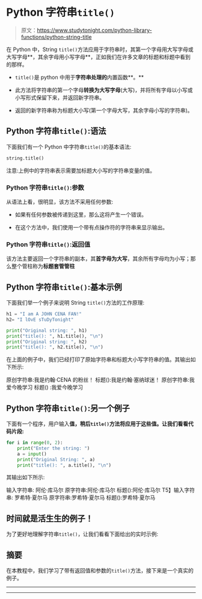 # Python 字符串`title()`

> 原文：<https://www.studytonight.com/python-library-functions/python-string-title>

在 Python 中，String `title()`方法应用于字符串时，其第一个字母用大写字母或大写字母**，其余字母用小写字母**，正如我们在许多文章的标题和标题中看到的那样。

*   `title()`是 python 中用于**字符串处理的**内置函数**。**

*   此方法将字符串的第一个字母**转换为大写字母**(大写)，并将所有字母以小写或小写形式保留下来，并返回新字符串。

*   返回的新字符串称为标题大小写(第一个字母大写，其余字母小写的字符串)。

## Python 字符串`title()`:语法

下面我们有一个 Python 中字符串`title()`的基本语法:

```py
string.title()
```

注意:上例中的字符串表示需要加标题大小写的字符串变量的值。

### Python 字符串`title()`:参数

从语法上看，很明显，该方法不采用任何参数:

*   如果有任何参数被传递到这里，那么这将产生一个错误。

*   在这个方法中，我们使用一个带有点操作符的字符串来显示输出。

### Python 字符串`title()`:返回值

该方法主要返回一个字符串的副本，其**首字母为大写**，其余所有字母均为小写；那么整个管柱称为**标题套管管柱**

## Python 字符串`title()`:基本示例

下面我们举一个例子来说明 String `title()`方法的工作原理:

```py
h1 = "I am A JOHN CENA FAN!"
h2= "I lOvE sTuDyTonight"

print("Original string: ", h1)
print("title(): ", h1.title(), "\n")
print("Original string: ", h2)
print("title(): ", h2.title(), "\n") 
```

在上面的例子中，我们已经打印了原始字符串和标题大小写字符串的值。其输出如下所示:

原创字符串:我是约翰·CENA 的粉丝！
标题():我是约翰·塞纳球迷！
原创字符串:我爱今晚学习
标题() :我爱今晚学习

## Python 字符串`title()`:另一个例子

下面有一个程序，用户输入**值，稍后`title()`方法将应用于这些值。让我们看看代码片段:**

```py
for i in range(0, 2):
    print("Enter the string: ")
    a = input()
    print("Original String: ", a)
    print("title(): ", a.title(), "\n")
```

其输出如下所示:

输入字符串:
阿伦·库马尔
原字符串:阿伦·库马尔
标题():阿伦·库马尔
T5】输入字符串:
罗希特·夏尔马
原字符串:罗希特·夏尔马
标题():罗希特·夏尔马

## 时间就是活生生的例子！

为了更好地理解字符串`title()`，让我们看看下面给出的实时示例:

## 摘要

在本教程中，我们学习了带有返回值和参数的`title()`方法，接下来是一个真实的例子。

* * *

* * *